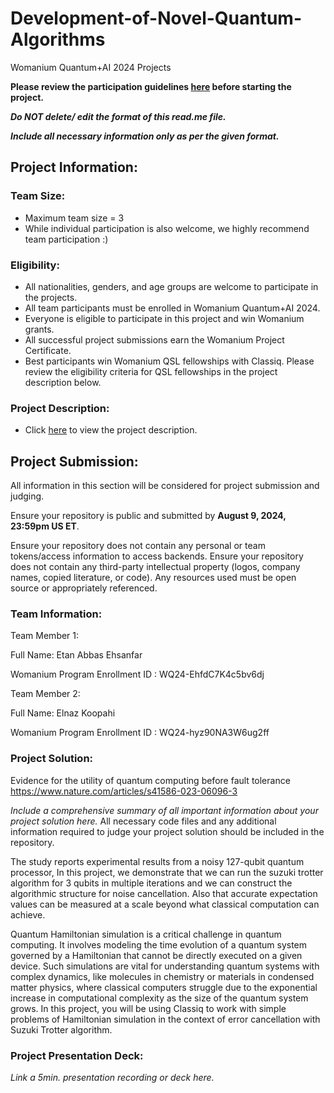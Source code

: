 # Development-of-Novel-Quantum-Algorithms
Womanium Quantum+AI 2024 Projects

**Please review the participation guidelines [here](https://github.com/womanium-quantum/Quantum-AI-2024) before starting the project.**

_**Do NOT delete/ edit the format of this read.me file.**_

_**Include all necessary information only as per the given format.**_

## Project Information:

### Team Size:
  - Maximum team size = 3
  - While individual participation is also welcome, we highly recommend team participation :)

### Eligibility:
  - All nationalities, genders, and age groups are welcome to participate in the projects.
  - All team participants must be enrolled in Womanium Quantum+AI 2024.
  - Everyone is eligible to participate in this project and win Womanium grants.
  - All successful project submissions earn the Womanium Project Certificate.
  - Best participants win Womanium QSL fellowships with Classiq. Please review the eligibility criteria for QSL fellowships in the project description below.

### Project Description:
  - Click [here](https://drive.google.com/file/d/1PGNUShboB4ik_JHZGcIPTh3KYi-aajzp/view?usp=sharing) to view the project description.

## Project Submission:
All information in this section will be considered for project submission and judging.

Ensure your repository is public and submitted by **August 9, 2024, 23:59pm US ET**.

Ensure your repository does not contain any personal or team tokens/access information to access backends. Ensure your repository does not contain any third-party intellectual property (logos, company names, copied literature, or code). Any resources used must be open source or appropriately referenced.

### Team Information:
Team Member 1:

Full Name: Etan Abbas Ehsanfar

Womanium Program Enrollment ID : WQ24-EhfdC7K4c5bv6dj


Team Member 2:

Full Name: Elnaz Koopahi

Womanium Program Enrollment ID : WQ24-hyz90NA3W6ug2ff


### Project Solution:

Evidence for the utility of quantum computing before fault tolerance https://www.nature.com/articles/s41586-023-06096-3

_Include a comprehensive summary of all important information about your project solution here._
All necessary code files and any additional information required to judge your project solution should be included in the repository. 

The study reports experimental results from a noisy 127-qubit quantum processor, In this project, we demonstrate that we can run the suzuki trotter algorithm for 3 qubits in multiple iterations and we can construct the algorithmic structure for noise cancellation. Also that accurate expectation values can be measured at a scale beyond what classical computation can achieve. 

Quantum Hamiltonian simulation is a critical challenge in quantum computing. It involves modeling the time evolution of a quantum system governed by a Hamiltonian that cannot be directly executed on a given device. Such simulations are vital for understanding quantum systems with complex dynamics, like molecules in chemistry or materials in condensed matter physics, where classical computers struggle due to the exponential increase in computational complexity as the size of the quantum system grows. In this project, you will be using Classiq to work with simple problems of Hamiltonian simulation in the context of error cancellation with Suzuki Trotter algorithm. 






### Project Presentation Deck:
_Link a 5min. presentation recording or deck here._

